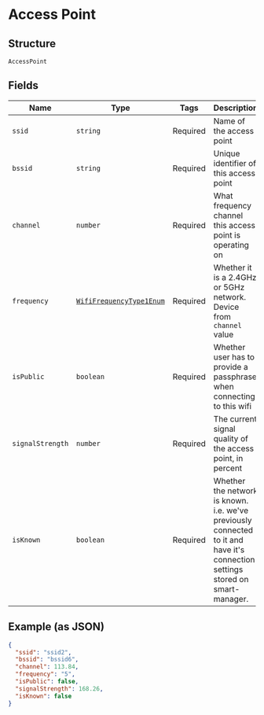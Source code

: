 
# Access Point

## Structure

`AccessPoint`

## Fields

| Name | Type | Tags | Description |
|  --- | --- | --- | --- |
| `ssid` | `string` | Required | Name of the access point |
| `bssid` | `string` | Required | Unique identifier of this access point |
| `channel` | `number` | Required | What frequency channel this access point is operating on |
| `frequency` | [`WifiFrequencyType1Enum`](/doc/models/wifi-frequency-type-1-enum.md) | Required | Whether it is a 2.4GHz or 5GHz network. Device from `channel` value |
| `isPublic` | `boolean` | Required | Whether user has to provide a passphrase when connecting to this wifi |
| `signalStrength` | `number` | Required | The current signal quality of the access point, in percent |
| `isKnown` | `boolean` | Required | Whether the network is known. i.e. we've previously connected to it and<br>have it's connection settings stored on smart-manager. |

## Example (as JSON)

```json
{
  "ssid": "ssid2",
  "bssid": "bssid6",
  "channel": 113.84,
  "frequency": "5",
  "isPublic": false,
  "signalStrength": 168.26,
  "isKnown": false
}
```

